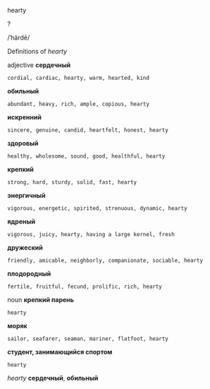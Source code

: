 hearty

?

/ˈhärdē/

Definitions of _hearty_

adjective
**сердечный**

    cordial, cardiac, hearty, warm, hearted, kind
**обильный**

    abundant, heavy, rich, ample, copious, hearty
**искренний**

    sincere, genuine, candid, heartfelt, honest, hearty
**здоровый**

    healthy, wholesome, sound, good, healthful, hearty
**крепкий**

    strong, hard, sturdy, solid, fast, hearty
**энергичный**

    vigorous, energetic, spirited, strenuous, dynamic, hearty
**ядреный**

    vigorous, juicy, hearty, having a large kernel, fresh
**дружеский**

    friendly, amicable, neighborly, companionate, sociable, hearty
**плодородный**

    fertile, fruitful, fecund, prolific, rich, hearty

noun
**крепкий парень**

    hearty
**моряк**

    sailor, seafarer, seaman, mariner, flatfoot, hearty
**студент, занимающийся спортом**

    hearty

_hearty_
**сердечный**, **обильный**